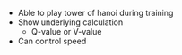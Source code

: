 - Able to play tower of hanoi during training
- Show underlying calculation
  - Q-value or V-value
- Can control speed